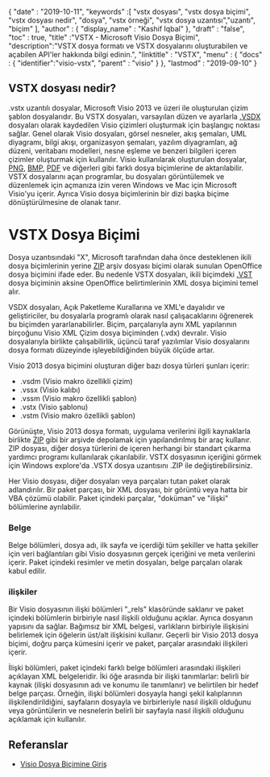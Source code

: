 {
  "date" : "2019-10-11",
  "keywords" :[ "vstx dosyası", "vstx dosya biçimi", "vstx dosyası nedir", "dosya", "vstx örneği", "vstx dosya uzantısı","uzantı", "biçim" ],
  "author" : {
    "display_name" : "Kashif Iqbal"
},
  "draft" : "false",
  "toc" : true,
  "title" :"VSTX - Microsoft Visio Dosya Biçimi",
  "description":"VSTX dosya formatı ve VSTX dosyalarını oluşturabilen ve açabilen API'ler hakkında bilgi edinin.",
  "linktitle" : "VSTX",
  "menu" : {
    "docs" : {
	  "identifier":"visio-vstx",
      "parent" : "visio"
}
},
  "lastmod" : "2019-09-10"
}

## VSTX dosyası nedir?

.vstx uzantılı dosyalar, Microsoft Visio 2013 ve üzeri ile oluşturulan çizim şablon dosyalarıdır. Bu VSTX dosyaları, varsayılan düzen ve ayarlarla [.VSDX](/tr/image/vsdx/) dosyaları olarak kaydedilen Visio çizimleri oluşturmak için başlangıç noktası sağlar. Genel olarak Visio dosyaları, görsel nesneler, akış şemaları, UML diyagramı, bilgi akışı, organizasyon şemaları, yazılım diyagramları, ağ düzeni, veritabanı modelleri, nesne eşleme ve benzeri bilgileri içeren çizimler oluşturmak için kullanılır. Visio kullanılarak oluşturulan dosyalar, [PNG](/tr/image/png/), [BMP](/tr/image/bmp/), [PDF](/tr/pdf/) ve diğerleri gibi farklı dosya biçimlerine de aktarılabilir. VSTX dosyalarını açan programlar, bu dosyaları görüntülemek ve düzenlemek için açmanıza izin veren Windows ve Mac için Microsoft Visio'yu içerir. Ayrıca Visio dosya biçimlerinin bir dizi başka biçime dönüştürülmesine de olanak tanır.

# VSTX Dosya Biçimi #

Dosya uzantısındaki "X", Microsoft tarafından daha önce desteklenen ikili dosya biçimlerinin yerine [ZIP](/tr/compression/zip/) arşiv dosyası biçimi olarak sunulan OpenOffice dosya biçimini ifade eder. Bu nedenle VSTX dosyaları, ikili biçimdeki [.VST](/tr/image/vst/) dosya biçiminin aksine OpenOffice belirtimlerinin XML dosya biçimini temel alır.

VSDX dosyaları, Açık Paketleme Kurallarına ve XML'e dayalıdır ve geliştiriciler, bu dosyalarla programlı olarak nasıl çalışacaklarını öğrenerek bu biçimden yararlanabilirler. Biçim, parçalarıyla aynı XML yapılarının birçoğunu Visio XML Çizim dosya biçiminden (.vdx) devralır. Visio dosyalarıyla birlikte çalışabilirlik, üçüncü taraf yazılımlar Visio dosyalarını dosya formatı düzeyinde işleyebildiğinden büyük ölçüde artar.

Visio 2013 dosya biçimini oluşturan diğer bazı dosya türleri şunları içerir:

* .vsdm (Visio makro özellikli çizim)
* .vssx (Visio kalıbı)
* .vssm (Visio makro özellikli şablon)
* .vstx (Visio şablonu)
* .vstm (Visio makro özellikli şablon)

Görünüşte, Visio 2013 dosya formatı, uygulama verilerini ilgili kaynaklarla birlikte [ZIP](/tr/compression/zip/) gibi bir arşivde depolamak için yapılandırılmış bir araç kullanır. ZIP dosyası, diğer dosya türlerini de içeren herhangi bir standart çıkarma yardımcı programı kullanılarak çıkarılabilir. VSTX dosyasının içeriğini görmek için Windows explore'da .VSTX dosya uzantısını .ZIP ile değiştirebilirsiniz.

Her Visio dosyası, diğer dosyaları veya parçaları tutan paket olarak adlandırılır. Bir paket parçası, bir XML dosyası, bir görüntü veya hatta bir VBA çözümü olabilir. Paket içindeki parçalar, "doküman" ve "ilişki" bölümlerine ayrılabilir.

### Belge ###

Belge bölümleri, dosya adı, ilk sayfa ve içerdiği tüm şekiller ve hatta şekiller için veri bağlantıları gibi Visio dosyasının gerçek içeriğini ve meta verilerini içerir. Paket içindeki resimler ve metin dosyaları, belge parçaları olarak kabul edilir.

### ilişkiler ###

Bir Visio dosyasının ilişki bölümleri "_rels" klasöründe saklanır ve paket içindeki bölümlerin birbiriyle nasıl ilişkili olduğunu açıklar. Ayrıca dosyanın yapısını da sağlar. Bağımsız bir XML belgesi, varlıkların birbiriyle ilişkisini belirlemek için öğelerin üst/alt ilişkisini kullanır. Geçerli bir Visio 2013 dosya biçimi, doğru parça kümesini içerir ve paket, parçalar arasındaki ilişkileri içerir.

İlişki bölümleri, paket içindeki farklı belge bölümleri arasındaki ilişkileri açıklayan XML belgeleridir. İki öğe arasında bir ilişki tanımlarlar: belirli bir kaynak (ilişki dosyasının adı ve konumu ile tanımlanır) ve belirtilen bir hedef belge parçası. Örneğin, ilişki bölümleri dosyayla hangi şekil kalıplarının ilişkilendirildiğini, sayfaların dosyayla ve birbirleriyle nasıl ilişkili olduğunu veya görüntülerin ve nesnelerin belirli bir sayfayla nasıl ilişkili olduğunu açıklamak için kullanılır.

## Referanslar ##

* [Visio Dosya Biçimine Giriş](https://learn.microsoft.com/en-us/office/client-developer/visio/introduction-to-the-visio-file-formatvsdx)

